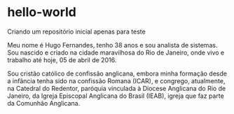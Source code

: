 # hello-world
Criando um repositório inicial apenas para teste

Meu nome é Hugo Fernandes, tenho 38 anos e sou analista de sistemas. Sou nascido e criado na cidade maravilhosa do Rio de Janeiro, onde vivo e trabalho até hoje, 05 de abril de 2016.

Sou cristão católico de confissão anglicana, embora minha formação desde a infância tenha sido na confissão Romana (ICAR), e congrego, atualmente, na Catedral do Redentor, paróquia vinculada à Diocese Anglicana do Rio de Janeiro, da Igreja Episcopal Anglicana do Brasil (IEAB), igreja que faz parte da Comunhão Anglicana.
